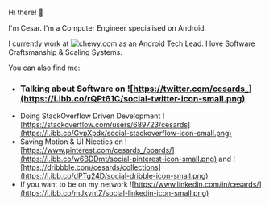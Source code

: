Hi there! 👋

I'm Cesar. I'm a Computer Engineer specialised on Android.

I currently work at ![chewy.com](https://i.ibb.co/xC02sPn/chewy-super-small-logo.png) as an Android Tech Lead. I love Software Craftsmanship & Scaling Systems.

You can also find me: 

- ### Talking about Software on ![https://twitter.com/cesards_](https://i.ibb.co/rQPt61C/social-twitter-icon-small.png)
- Doing StackOverflow Driven Development ![https://stackoverflow.com/users/689723/cesards](https://i.ibb.co/GvpXpdx/social-stackoverflow-icon-small.png)
- Saving Motion & UI Niceties on ![https://www.pinterest.com/cesards_/boards/](https://i.ibb.co/w6BDDmt/social-pinterest-icon-small.png) and ![https://dribbble.com/cesards/collections](https://i.ibb.co/dPTg24D/social-dribble-icon-small.png)
- If you want to be on my network ![https://www.linkedin.com/in/cesards/](https://i.ibb.co/mJkyntZ/social-linkedin-icon-small.png)
